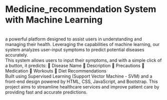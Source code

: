 # Medicine_recommendation System with Machine Learning
<br>
a powerful platform designed to assist users in understanding and managing their health. Leveraging the capabilities of machine learning, our system analyzes user-input symptoms to predict potential diseases accurately.
<br>
This system allows users to input their symptoms, and with a simple click of a button, it predicts: 🔹 Disease Name
🔹 Description
🔹 Precautions
🔹 Medication
🔹 Workouts
🔹 Diet Recommendations
<br>
Built using Supervised Learning (Support Vector Machine - SVM) and a front-end design powered by HTML, CSS, JavaScript, and Bootstrap. This project aims to streamline healthcare services and improve patient care by providing fast and accurate predictions. 
